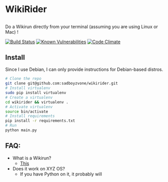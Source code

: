 # WikiRider
##
Do a Wikirun directly from your terminal (assuming you are using Linux or Mac) !

[![Build Status](https://travis-ci.org/sadboyzvone/wikirider.svg?branch=master)](https://travis-ci.org/sadboyzvone/wikirider)
[![Known Vulnerabilities](https://snyk.io/test/github/sadboyzvone/wikirider/badge.svg)](https://snyk.io/test/github/sadboyzvone/wikirider)
[![Code Climate](https://img.shields.io/codeclimate/coverage/github/sadboyzvone/wikirider.svg)](https://github.com/sadboyzvone/8080py)
## Install
Since I use Debian, I can only provide instructions for Debian-based distros.
```bash
# Clone the repo
git clone git@github.com:sadboyzvone/wikirider.git
# Install virtualenv
sudo pip install virtualenv
# Create a virtualenv
cd wikirider && virtualenv .
# Activate virtualenv
source bin/activate
# Install requirements
pip install -r requirements.txt
# Run
python main.py
```
## FAQ:
* What is a Wikirun?
	* [This](http://www.urbandictionary.com/define.php?term=Wikirun)
* Does it work on XYZ OS?
	* If you have Python on it, it probably will
